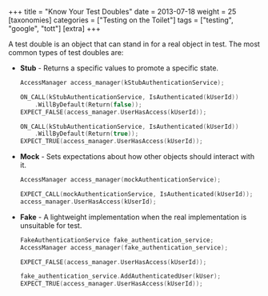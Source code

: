+++
title = "Know Your Test Doubles"
date = 2013-07-18
weight = 25
[taxonomies]
categories = ["Testing on the Toilet"]
tags = ["testing", "google", "tott"]
[extra]
+++

A test double is an object that can stand in for a real object in test. The most common types of
test doubles are:

- **Stub** - Returns a specific values to promote a specific state.

  ```cpp
  AccessManager access_manager(kStubAuthenticationService);

  ON_CALL(kStubAuthenticationService, IsAuthenticated(kUserId))
      .WillByDefault(Return(false));
  EXPECT_FALSE(access_manager.UserHasAccess(kUserId));

  ON_CALL(kStubAuthenticationService, IsAuthenticated(kUserId))
      .WillByDefault(Return(true));
  EXPECT_TRUE(access_manager.UserHasAccess(kUserId));
  ```

- **Mock** - Sets expectations about how other objects should interact with it.

  ```cpp
  AccessManager access_manager(mockAuthenticationService);

  EXPECT_CALL(mockAuthenticationService, IsAuthenticated(kUserId));
  access_manager.UserHasAccess(kUserId);
  ```

- **Fake** - A lightweight implementation when the real implementation is unsuitable for test.

  ```cpp
  FakeAuthenticationService fake_authentication_service;
  AccessManager access_manager(fake_authentication_service);

  EXPECT_FALSE(access_manager.UserHasAccess(kUserId));

  fake_authentication_service.AddAuthenticatedUser(kUser);
  EXPECT_TRUE(access_manager.UserHasAccess(kUserId));
  ```